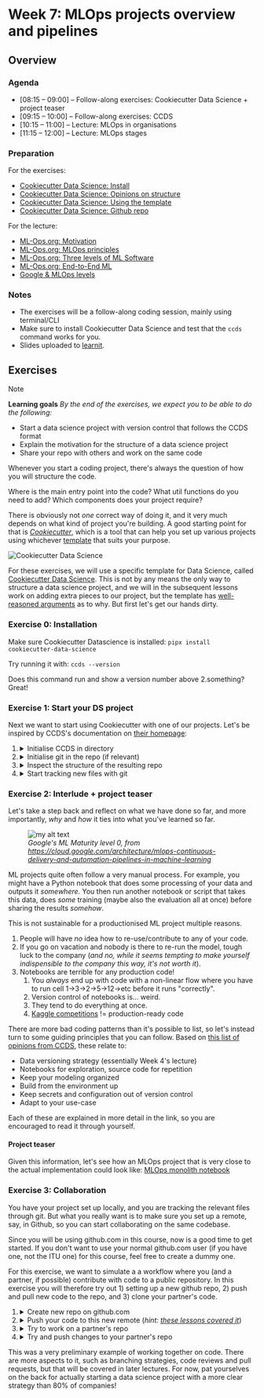 # Week 7: MLOps projects overview and pipelines


## Overview

### Agenda

 * [08:15 – 09:00] – Follow-along exercises: Cookiecutter Data Science + project teaser
 * [09:15 – 10:00] – Follow-along exercises: CCDS
 * [10:15 – 11:00] – Lecture: MLOps in organisations
 * [11:15 – 12:00] – Lecture: MLOps stages

### Preparation

For the exercises:

* [Cookiecutter Data Science: Install](https://cookiecutter-data-science.drivendata.org/)
* [Cookiecutter Data Science: Opinions on structure](https://cookiecutter-data-science.drivendata.org/opinions/)
* [Cookiecutter Data Science: Using the template](https://cookiecutter-data-science.drivendata.org/using-the-template/)
* [Cookiecutter Data Science: Github repo](https://github.com/drivendataorg/cookiecutter-data-science)

For the lecture:

* [ML-Ops.org: Motivation](https://ml-ops.org/content/motivation)
* [ML-Ops.org: MLOps principles](https://ml-ops.org/content/mlops-principles)
* [ML-Ops.org: Three levels of ML Software](https://ml-ops.org/content/three-levels-of-ml-software)
* [ML-Ops.org: End-to-End ML](https://ml-ops.org/content/end-to-end-ml-workflow)
* [Google & MLOps levels](https://cloud.google.com/architecture/mlops-continuous-delivery-and-automation-pipelines-in-machine-learning)


### Notes

* The exercises will be a follow-along coding session, mainly using terminal/CLI
* Make sure to install Cookiecutter Data Science and test that the `ccds` command works for you.
* Slides uploaded to [learnit](https://learnit.itu.dk/course/view.php?id=3025404#section-7).

## Exercises

> [!NOTE]
> **Learning goals**
> <i>By the end of the exercises, we expect you to be able to do the following:</i>
> <ul>
> <li>Start a data science project with version control that follows the CCDS format</li>
> <li>Explain the motivation for the structure of a data science project</li>
> <li>Share your repo with others and work on the same code</li>
> </ul>

Whenever you start a coding project, there's always the question of how you will structure the code.

Where is the main entry point into the code? What util functions do you need to add? Which components does your project require?

There is obviously not _one_ correct way of doing it, and it very much depends on what kind of project you're building. A good starting point for that is [_Cookiecutter_](https://cookiecutter.readthedocs.io/en/stable/README.html), which is a tool that can help you set up various projects using whichever [template](https://www.cookiecutter.io/templates) that suits your purpose.


![Cookiecutter Data Science](https://cookiecutter-data-science.drivendata.org/ccds.png "Cookiecutter Data Science AI overlord logo")

For these exercises, we will use a specific template for Data Science, called [Cookiecutter Data Science](https://cookiecutter-data-science.drivendata.org/). This is not by any means the only way to structure a data science project, and we will in the subsequent lessons work on adding extra pieces to our project, but the template has [well-reasoned arguments](https://cookiecutter-data-science.drivendata.org/opinions/) as to why. But first let's get our hands dirty.



### Exercise 0: Installation

Make sure Cookiecutter Datascience is installed:
`pipx install cookiecutter-data-science`

Try running it with:
`ccds --version`

Does this command run and show a version number above 2.something? Great!

### Exercise 1: Start your DS project

Next we want to start using Cookiecutter with one of our projects. Let's be inspired by CCDS's documentation on [their homepage](https://cookiecutter-data-science.drivendata.org/using-the-template/):



1. <details> <summary> Initialise CCDS in directory </summary>
   In the terminal, run <code>ccds</code>

   <pre><i><u>Discuss in pairs what each option does</u></i></pre>
   </details>
   
2. <details> <summary> Initialise git in the repo (if relevant)</summary> 
   In the terminal, run <code>git init</code>
   </details>

3. <details> <summary>Inspect the structure of the resulting repo </summary>

   ```

   ├── LICENSE            <- Open-source license if one is chosen
   ├── Makefile           <- Makefile with convenience commands like `make data` or `make train`
   ├── README.md          <- The top-level README for developers using this project.
   ├── data
   │   ├── external       <- Data from third party sources.
   │   ├── interim        <- Intermediate data that has been transformed.
   │   ├── processed      <- The final, canonical data sets for modeling.
   │   └── raw            <- The original, immutable data dump.
   │
   ├── docs               <- A default mkdocs project; see www.mkdocs.org for details
   │
   ├── models             <- Trained and serialized models, model predictions, or model summaries
   │
   ├── notebooks          <- Jupyter notebooks. Naming convention is a number (for ordering),
   │                         the creator's initials, and a short `-` delimited description, e.g.
   │                         `1.0-jqp-initial-data-exploration`.
   │
   ├── pyproject.toml     <- Project configuration file with package metadata for 
   │                         {{ cookiecutter.module_name }} and configuration for tools like black
   │
   ├── references         <- Data dictionaries, manuals, and all other explanatory materials.
   │
   ├── reports            <- Generated analysis as HTML, PDF, LaTeX, etc.
   │   └── figures        <- Generated graphics and figures to be used in reporting
   │
   ├── requirements.txt   <- The requirements file for reproducing the analysis environment, e.g.
   │                         generated with `pip freeze > requirements.txt`
   │
   ├── setup.cfg          <- Configuration file for flake8
   │
   └── {{ cookiecutter.module_name }}   <- Source code for use in this project.
      │
      ├── __init__.py             <- Makes {{ cookiecutter.module_name }} a Python module
      │
      ├── config.py               <- Store useful variables and configuration
      │
      ├── dataset.py              <- Scripts to download or generate data
      │
      ├── features.py             <- Code to create features for modeling
      │
      ├── modeling                
      │   ├── __init__.py 
      │   ├── predict.py          <- Code to run model inference with trained models          
      │   └── train.py            <- Code to train models
      │
      └── plots.py                <- Code to create visualizations   
   ```

   <pre><i><u>Discuss in pairs how this structure makes sense to you</u>

   <li>Do you understand where the ML code goes?</li>
   <li>What does each of the pre-generated files do?</li>
   <li>Any terms that you don't know what they mean?</li>
   <li>Other confusing things?</li></i></pre>

   </details>

4. <details><summary>Start tracking new files with git</summary>
   <tt> git add .</tt>

   <tt> git commit -m "Initial DDCS commit"</tt>

   <pre><i><u>What does <code>git add .</code> do?
   Also: what's in .gitignore?</u></i></pre>

  </details>

### Exercise 2: Interlude + project teaser

Let's take a step back and reflect on what we have done so far, and more importantly, _why_ and _how_ it ties into what you've learned so far.

<figure>
  <img src="https://cloud.google.com/static/architecture/images/mlops-continuous-delivery-and-automation-pipelines-in-machine-learning-2-manual-ml.svg" alt="my alt text"/>
  <figcaption><i>Google's ML Maturity level 0, from <a href="https://cloud.google.com/architecture/mlops-continuous-delivery-and-automation-pipelines-in-machine-learning">https://cloud.google.com/architecture/mlops-continuous-delivery-and-automation-pipelines-in-machine-learning</a></i></figcaption>
</figure>

ML projects quite often follow a very manual process. For example, you might have a Python notebook that does some processing of your data and outputs it _somewhere_. You then run another notebook or script that takes this data, does _some_ training (maybe also the evaluation all at once) before sharing the results _somehow_.

This is not sustainable for a productionised ML project multiple reasons.

1. People will have _no_ idea how to re-use/contribute to any of your code.
2. If you go on vacation and nobody is there to re-run the model, tough luck to the company (_and no, while it seems tempting to make yourself indispensible to the company this way, it's not worth it_).
3. Notebooks are terrible for any production code!
   1. You _always_ end up with code with a non-linear flow where you have to run cell 1&rarr;3&rarr;2&rarr;5&rarr;12&rarr;etc before it runs "correctly".
   2. Version control of notebooks is... weird.
   3. They tend to do everything at once.
   4. [Kaggle competitions](https://www.kaggle.com/code) != production-ready code 

There are more bad coding patterns than it's possible to list, so let's instead turn to some guiding principles that you can follow. Based on [this list of opinions from CCDS](https://cookiecutter-data-science.drivendata.org/opinions), these relate to:

* Data versioning strategy (essentially Week 4's lecture)
* Notebooks for exploration, source code for repetition
* Keep your modeling organized
* Build from the environment up
* Keep secrets and configuration out of version control
* Adapt to your use-case

Each of these are explained in more detail in the link, so you are encouraged to read it through yourself.

#### Project teaser
Given this information, let's see how an MLOps project that is very close to the actual implementation could look like: [MLOps monolith notebook](https://github.com/lasselundstenjensen/itu-sdse-project/blob/main/notebooks/main.ipynb)


### Exercise 3: Collaboration

You have your project set up locally, and you are tracking the relevant files through git. But what you really want is to make sure you set up a remote, say, in Github, so you can start collaborating on the same codebase.

Since you will be using github.com in this course, now is a good time to get started. If you don't want to use your normal github.com user (if you have one, not the ITU one) for this course, feel free to create a dummy one.

For this exercise, we want to simulate a a workflow where you (and a partner, if possible) contribute with code to a public repository. In this exercise you will therefore try out 1) setting up a new github repo, 2) push and pull new code to the repo, and 3) clone your partner's code.

1. <details> <summary> Create new repo on github.com </summary></details>
2. <details> <summary> Push your code to this new remote (<i>hint: <a href="https://lasselundstenjensen.github.io/itu-bds-sdse/lessons/git-basics/remote-and-fetch">these lessons covered it</a></i>)</summary>
   <tt>git remote add origin git@github.com:&lt;username&gt;/&lt;new_repo&gt;.git</tt>

   <tt>git push</tt>

   <pre><i><u>We are actually missing an argument to git push. Can you find out what?</u></i></pre>
   <details><summary>Hint:</summary>
   <tt>git push --set-upstream origin main</tt>
   </details>
   </details>
3. <details> <summary> Try to work on a partner's repo </summary>
   Go to a new unversioned/ungitted directory (<i>~/Projects for me</i>) and clone a partner's repo:

   <tt>git clone git@github.com:&lt;username&gt;/&lt;new_repo&gt;.git</tt>

   Now you have a local copy of the code that you can work with!
   </details>
4. <details> <summary> Try and push changes to your partner's repo </summary>
   Good developer practice is to not work directly on main since that is reserved for production code. Instead create a new branch:

   <tt>git checkout -b w07-model-training-script</tt>

   Next step is to make some meaningful changes. As hinted with the branch name, maybe you want to create the training script for the model.

   For now let's not be concerned with how train.py should look like. It depends on the project and such, but it generally takes data and model configurations as input and outputs a trained model. For now, let's just <tt>touch &lt;project_name&gt;/modeling/train.py</tt>.

   And then follow the typical git flow:

   <tt>git add &lt;project_name&gt;/modeling/train.py</tt>
   
   <tt>git commit -m "feat: model training script added"</tt>
   
   <tt>git push</tt>

   <pre><i><u>How does this git push differ from when you pushed to your own repo?</u></i></pre>

   </details>

This was a very preliminary example of working together on code. There are more aspects to it, such as branching strategies, code reviews and pull requests, but that will be covered in later lectures. For now, pat yourselves on the back for actually starting a data science project with a more clear strategy than 80% of companies!
